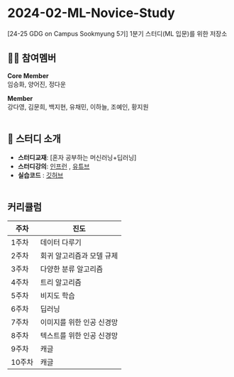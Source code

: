 # 2024-02-ML-Novice-Study
[24-25 GDG on Campus Sookmyung 5기] 1분기 스터디(ML 입문)를 위한 저장소

## 👏🏻 참여멤버
**Core Member**<br/>
임승화, 양어진, 정다운

**Member**<br/>
강다영, 김문희, 백지현, 유채민, 이하늘, 조예인, 황지원 </br></br>

## 📖 스터디 소개
- **스터디교재**: [혼자 공부하는 머신러닝+딥러닝]
- **스터디강의**: [인프런](https://www.inflearn.com/course/%ED%98%BC%EC%9E%90%EA%B3%B5%EB%B6%80-%EB%A8%B8%EC%8B%A0%EB%9F%AC%EB%8B%9D-%EB%94%A5%EB%9F%AC%EB%8B%9D/dashboard) ,  [유튜브](https://www.youtube.com/watch?v=J6wehCO_c58&list=PLJN246lAkhQjoU0C4v8FgtbjOIXxSs_4Q)
- **실습코드** : [깃허브](https://github.com/rickiepark/hg-mldl/blob/master/README.md)
</br></br>


## 커리큘럼
| 주차 | 진도 |
|--|--|
|1주차| 데이터 다루기 |
|2주차| 회귀 알고리즘과 모델 규제 | 
|3주차| 다양한 분류 알고리즘 |
|4주차| 트리 알고리즘 |
|5주차| 비지도 학습 |
|6주차| 딥러닝 |
|7주차| 이미지를 위한 인공 신경망 |
|8주차| 텍스트를 위한 인공 신경망 |
|9주차| 캐글 |
|10주차| 캐글 |
